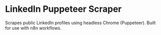# LinkedIn Puppeteer Scraper

Scrapes public LinkedIn profiles using headless Chrome (Puppeteer). Built for use with n8n workflows.
